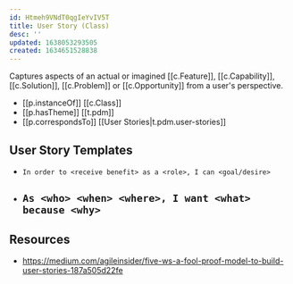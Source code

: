 ```yaml
---
id: Htmeh9VNdT0qgIeYvIV5T
title: User Story (Class)
desc: ''
updated: 1638053293505
created: 1634651528838
---
```



Captures aspects of an actual or imagined [[c.Feature]], [[c.Capability]], [[c.Solution]], [[c.Problem]] or [[c.Opportunity]] from a user's perspective.

- [[p.instanceOf]] [[c.Class]]
- [[p.hasTheme]] [[t.pdm]] 
- [[p.correspondsTo]] [[User Stories|t.pdm.user-stories]]

## User Story Templates

- `In order to <receive benefit> as a <role>, I can <goal/desire>`
- `As <who> <when> <where>, I want <what> because <why>`
  - 

## Resources

- https://medium.com/agileinsider/five-ws-a-fool-proof-model-to-build-user-stories-187a505d22fe

